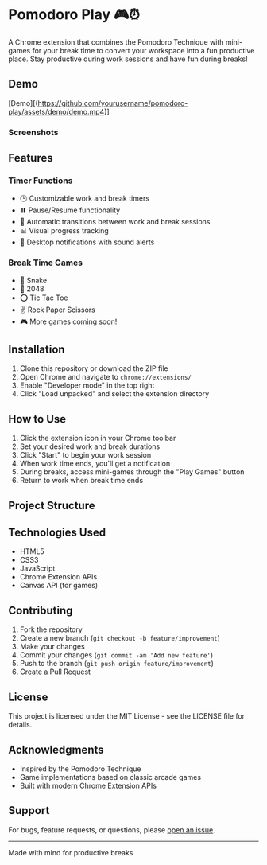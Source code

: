 # Pomodoro Play 🎮⏰

A Chrome extension that combines the Pomodoro Technique with mini-games for your break time to convert your workspace into a fun productive place. Stay productive during work sessions and have fun during breaks!

## Demo

[Demo][(https://github.com/yourusername/pomodoro-play/assets/demo/demo.mp4)]

### Screenshots

## Features

### Timer Functions
- 🕒 Customizable work and break timers
- ⏸️ Pause/Resume functionality
- 🔄 Automatic transitions between work and break sessions
- 📊 Visual progress tracking
- 🔔 Desktop notifications with sound alerts

### Break Time Games
- 🐍 Snake
- 🎲 2048
- ⭕ Tic Tac Toe
- ✌️ Rock Paper Scissors
- 🎮 More games coming soon!

## Installation

1. Clone this repository or download the ZIP file
2. Open Chrome and navigate to `chrome://extensions/`
3. Enable "Developer mode" in the top right
4. Click "Load unpacked" and select the extension directory

## How to Use

1. Click the extension icon in your Chrome toolbar
2. Set your desired work and break durations
3. Click "Start" to begin your work session
4. When work time ends, you'll get a notification
5. During breaks, access mini-games through the "Play Games" button
6. Return to work when break time ends

## Project Structure

## Technologies Used

- HTML5
- CSS3
- JavaScript
- Chrome Extension APIs
- Canvas API (for games)

## Contributing

1. Fork the repository
2. Create a new branch (`git checkout -b feature/improvement`)
3. Make your changes
4. Commit your changes (`git commit -am 'Add new feature'`)
5. Push to the branch (`git push origin feature/improvement`)
6. Create a Pull Request

## License

This project is licensed under the MIT License - see the LICENSE file for details.

## Acknowledgments

- Inspired by the Pomodoro Technique
- Game implementations based on classic arcade games
- Built with modern Chrome Extension APIs

## Support

For bugs, feature requests, or questions, please [open an issue](https://github.com/yourusername/pomodoro-play/issues).

---

Made with mind for productive breaks
